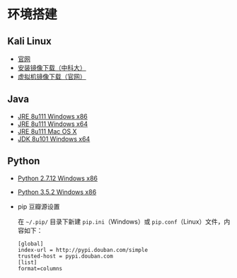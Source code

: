 # 环境搭建

## Kali Linux

* [官网](https://www.kali.org)
* [安装镜像下载（中科大）](http://mirrors.ustc.edu.cn/kali-images/)
* [虚拟机镜像下载（官网）](https://www.offensive-security.com/kali-linux-vmware-virtualbox-image-download/)

## Java

* [JRE 8u111 Windows x86](http://oioe4uzzu.bkt.clouddn.com/environment/java/jre-8u111-windows-i586.exe)
* [JRE 8u111 Windows x64](http://oioe4uzzu.bkt.clouddn.com/environment/java/jre-8u111-windows-x64.exe)
* [JRE 8u111 Mac OS X](http://www.oracle.com/technetwork/java/javase/downloads/jre8-downloads-2133155.html)
* [JDK 8u101 Windows x64](http://oioe4uzzu.bkt.clouddn.com/environment/java/jdk-8u101-windows-x64.exe)

## Python

* [Python 2.7.12 Windows x86](http://oioe4uzzu.bkt.clouddn.com/environment/python/python-2.7.12.msi)

* [Python 3.5.2 Windows x86](http://oioe4uzzu.bkt.clouddn.com/environment/python/python-3.5.2.exe)

* pip 豆瓣源设置

  在 `~/.pip/` 目录下新建 `pip.ini`（Windows）或 `pip.conf`（Linux）文件，内容如下：

  ```
  [global]
  index-url = http://pypi.douban.com/simple
  trusted-host = pypi.douban.com
  [list]
  format=columns
  ```

  ​